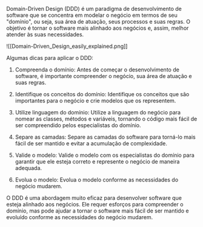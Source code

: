 Domain-Driven Design (DDD) é um paradigma de desenvolvimento de software que se concentra em modelar o negócio em termos de seu "domínio", ou seja, sua área de atuação, seus processos e suas regras. O objetivo é tornar o software mais alinhado aos negócios e, assim, melhor atender às suas necessidades.

![[Domain-Driven_Design_easily_explained.png]]

Algumas dicas para aplicar o DDD:

1.  Compreenda o domínio: Antes de começar o desenvolvimento de software, é importante compreender o negócio, sua área de atuação e suas regras.
    
2.  Identifique os conceitos do domínio: Identifique os conceitos que são importantes para o negócio e crie modelos que os representem.
    
3.  Utilize linguagem do domínio: Utilize a linguagem do negócio para nomear as classes, métodos e variáveis, tornando o código mais fácil de ser compreendido pelos especialistas do domínio.
    
4.  Separe as camadas: Separe as camadas do software para torná-lo mais fácil de ser mantido e evitar a acumulação de complexidade.
    
5.  Valide o modelo: Valide o modelo com os especialistas do domínio para garantir que ele esteja correto e represente o negócio de maneira adequada.
    
6.  Evolua o modelo: Evolua o modelo conforme as necessidades do negócio mudarem.
    

O DDD é uma abordagem muito eficaz para desenvolver software que esteja alinhado aos negócios. Ele requer esforços para compreender o domínio, mas pode ajudar a tornar o software mais fácil de ser mantido e evoluído conforme as necessidades do negócio mudarem.
